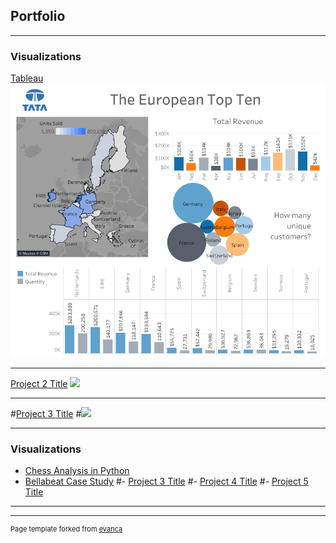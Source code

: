 ## Portfolio

---

### Visualizations 

[Tableau](/sample_page)
<img src="images/Tata Top Ten.png?raw=true"/>

---
[Project 2 Title](/pdf/sample_presentation.pdf)
<img src="images/dummy_thumbnail.jpg?raw=true"/>

---
#[Project 3 Title](http://example.com/)
#<img src="images/dummy_thumbnail.jpg?raw=true"/>

---

### Visualizations

- [Chess Analysis in Python]([https://www.kaggle.com/code/cherieweren/analysis-of-chess])
- [Bellabeat Case Study]([https://www.kaggle.com/code/cherieweren/bellabeat-in-r-google-data-analytic-capstone])
#- [Project 3 Title](http://example.com/)
#- [Project 4 Title](http://example.com/)
#- [Project 5 Title](http://example.com/)

---




---
<p style="font-size:11px">Page template forked from <a href="https://github.com/evanca/quick-portfolio">evanca</a></p>
<!-- Remove above link if you don't want to attibute -->
